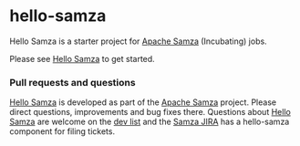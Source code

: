 hello-samza
===========

Hello Samza is a starter project for [Apache Samza](http://samza.incubator.apache.org/) (Incubating) jobs.

Please see [Hello Samza](http://samza.incubator.apache.org/startup/hello-samza/0.8.0/) to get started.

### Pull requests and questions

[Hello Samza](http://samza.incubator.apache.org/startup/hello-samza/0.8.0/) is developed as part of the [Apache Samza](http://samza.incubator.apache.org) project. Please direct questions, improvements and bug fixes there.  Questions about [Hello Samza](http://samza.incubator.apache.org/startup/hello-samza/0.8.0/) are welcome on the [dev list](http://samza.incubator.apache.org/community/mailing-lists.html) and the [Samza JIRA](https://issues.apache.org/jira/browse/SAMZA) has a hello-samza component for filing tickets.
